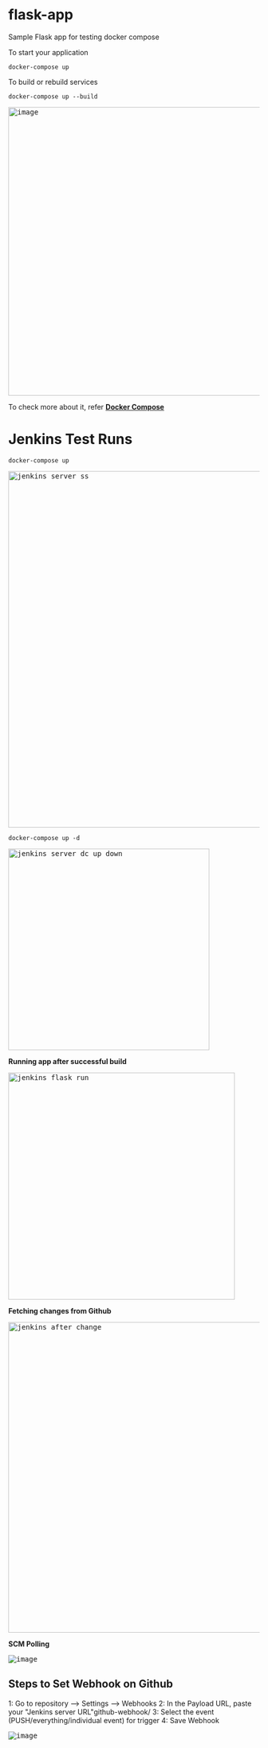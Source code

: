 # flask-app
Sample Flask app for testing docker compose

To start your application
```
docker-compose up
```

To build or rebuild services

```
docker-compose up --build
```

<kbd><img width="577" alt="image" src="https://github.com/paragpallavsingh/flask-app/assets/40052830/d6087950-e539-4eb2-a10f-dabd8fdb0f3c"></kbd>

To check more about it, refer [**Docker Compose**](https://docs.docker.com/compose/gettingstarted/)

# Jenkins Test Runs

```
docker-compose up
```

<kbd><img width="713" alt="jenkins server ss" src="https://github.com/paragpallavsingh/flask-app/assets/40052830/4c4857a7-1701-406c-bd1d-eee2a83d4b39"></kbd>


```
docker-compose up -d
```

<kbd><img width="403" alt="jenkins server dc up down" src="https://github.com/paragpallavsingh/flask-app/assets/40052830/df3da2ce-96df-4225-9728-40e6c3acd512"></kbd>

**Running app after successful build**

<kbd><img width="454" alt="jenkins flask run" src="https://github.com/paragpallavsingh/flask-app/assets/40052830/4adbaec9-282f-4e1d-8b37-a5f612293074"></kbd>

**Fetching changes from Github**

<kbd><img width="621" alt="jenkins after change" src="https://github.com/paragpallavsingh/flask-app/assets/40052830/049dd2d7-67dc-4dcc-b77d-4dd807b97ba5"></kbd>

**SCM Polling**

<kbd>![image](https://github.com/paragpallavsingh/flask-app/assets/40052830/8d512a9c-40e7-476c-a49e-4471f3ddf8c0)</kbd>

## Steps to Set Webhook on Github
1: Go to repository --> Settings --> Webhooks
2: In the Payload URL, paste your "Jenkins server URL"github-webhook/
3: Select the event (PUSH/everything/individual event) for trigger 
4: Save Webhook

<kbd>![image](https://github.com/paragpallavsingh/flask-app/assets/40052830/1e3e64cb-6010-4d39-802c-421b2f270c87)</kbd>




